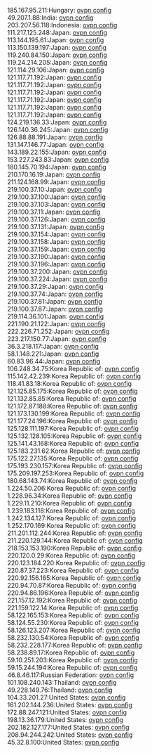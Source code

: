 185.167.95.211:Hungary: [ovpn config](vpn/185_167_95_211.ovpn)  
49.207.1.88:India: [ovpn config](vpn/49_207_1_88.ovpn)  
203.207.56.118:Indonesia: [ovpn config](vpn/203_207_56_118.ovpn)  
111.217.125.248:Japan: [ovpn config](vpn/111_217_125_248.ovpn)  
113.144.195.61:Japan: [ovpn config](vpn/113_144_195_61.ovpn)  
113.150.139.197:Japan: [ovpn config](vpn/113_150_139_197.ovpn)  
119.240.84.150:Japan: [ovpn config](vpn/119_240_84_150.ovpn)  
119.24.214.205:Japan: [ovpn config](vpn/119_24_214_205.ovpn)  
121.114.29.106:Japan: [ovpn config](vpn/121_114_29_106.ovpn)  
121.117.71.192:Japan: [ovpn config](vpn/121_117_71_192.ovpn)  
121.117.71.192:Japan: [ovpn config](vpn/121_117_71_192.ovpn)  
121.117.71.192:Japan: [ovpn config](vpn/121_117_71_192.ovpn)  
121.117.71.192:Japan: [ovpn config](vpn/121_117_71_192.ovpn)  
121.117.71.192:Japan: [ovpn config](vpn/121_117_71_192.ovpn)  
121.117.71.192:Japan: [ovpn config](vpn/121_117_71_192.ovpn)  
124.219.136.33:Japan: [ovpn config](vpn/124_219_136_33.ovpn)  
126.140.36.245:Japan: [ovpn config](vpn/126_140_36_245.ovpn)  
126.88.88.191:Japan: [ovpn config](vpn/126_88_88_191.ovpn)  
131.147.146.77:Japan: [ovpn config](vpn/131_147_146_77.ovpn)  
143.189.22.155:Japan: [ovpn config](vpn/143_189_22_155.ovpn)  
153.227.243.83:Japan: [ovpn config](vpn/153_227_243_83.ovpn)  
180.145.70.194:Japan: [ovpn config](vpn/180_145_70_194.ovpn)  
210.170.16.19:Japan: [ovpn config](vpn/210_170_16_19.ovpn)  
211.124.168.99:Japan: [ovpn config](vpn/211_124_168_99.ovpn)  
219.100.37.10:Japan: [ovpn config](vpn/219_100_37_10.ovpn)  
219.100.37.100:Japan: [ovpn config](vpn/219_100_37_100.ovpn)  
219.100.37.103:Japan: [ovpn config](vpn/219_100_37_103.ovpn)  
219.100.37.11:Japan: [ovpn config](vpn/219_100_37_11.ovpn)  
219.100.37.126:Japan: [ovpn config](vpn/219_100_37_126.ovpn)  
219.100.37.131:Japan: [ovpn config](vpn/219_100_37_131.ovpn)  
219.100.37.154:Japan: [ovpn config](vpn/219_100_37_154.ovpn)  
219.100.37.158:Japan: [ovpn config](vpn/219_100_37_158.ovpn)  
219.100.37.159:Japan: [ovpn config](vpn/219_100_37_159.ovpn)  
219.100.37.190:Japan: [ovpn config](vpn/219_100_37_190.ovpn)  
219.100.37.196:Japan: [ovpn config](vpn/219_100_37_196.ovpn)  
219.100.37.200:Japan: [ovpn config](vpn/219_100_37_200.ovpn)  
219.100.37.224:Japan: [ovpn config](vpn/219_100_37_224.ovpn)  
219.100.37.29:Japan: [ovpn config](vpn/219_100_37_29.ovpn)  
219.100.37.74:Japan: [ovpn config](vpn/219_100_37_74.ovpn)  
219.100.37.81:Japan: [ovpn config](vpn/219_100_37_81.ovpn)  
219.100.37.87:Japan: [ovpn config](vpn/219_100_37_87.ovpn)  
219.114.36.101:Japan: [ovpn config](vpn/219_114_36_101.ovpn)  
221.190.21.122:Japan: [ovpn config](vpn/221_190_21_122.ovpn)  
222.226.71.252:Japan: [ovpn config](vpn/222_226_71_252.ovpn)  
223.217.150.77:Japan: [ovpn config](vpn/223_217_150_77.ovpn)  
36.3.218.117:Japan: [ovpn config](vpn/36_3_218_117.ovpn)  
58.1.148.221:Japan: [ovpn config](vpn/58_1_148_221.ovpn)  
60.83.96.44:Japan: [ovpn config](vpn/60_83_96_44.ovpn)  
106.248.34.75:Korea Republic of: [ovpn config](vpn/106_248_34_75.ovpn)  
115.142.42.239:Korea Republic of: [ovpn config](vpn/115_142_42_239.ovpn)  
118.41.83.18:Korea Republic of: [ovpn config](vpn/118_41_83_18.ovpn)  
121.125.85.175:Korea Republic of: [ovpn config](vpn/121_125_85_175.ovpn)  
121.132.85.85:Korea Republic of: [ovpn config](vpn/121_132_85_85.ovpn)  
121.172.87.188:Korea Republic of: [ovpn config](vpn/121_172_87_188.ovpn)  
121.173.130.199:Korea Republic of: [ovpn config](vpn/121_173_130_199.ovpn)  
121.177.24.196:Korea Republic of: [ovpn config](vpn/121_177_24_196.ovpn)  
125.128.111.197:Korea Republic of: [ovpn config](vpn/125_128_111_197.ovpn)  
125.132.128.105:Korea Republic of: [ovpn config](vpn/125_132_128_105.ovpn)  
125.141.43.168:Korea Republic of: [ovpn config](vpn/125_141_43_168.ovpn)  
125.183.231.62:Korea Republic of: [ovpn config](vpn/125_183_231_62.ovpn)  
175.122.27.135:Korea Republic of: [ovpn config](vpn/175_122_27_135.ovpn)  
175.193.230.157:Korea Republic of: [ovpn config](vpn/175_193_230_157.ovpn)  
175.209.197.253:Korea Republic of: [ovpn config](vpn/175_209_197_253.ovpn)  
180.68.143.74:Korea Republic of: [ovpn config](vpn/180_68_143_74.ovpn)  
1.224.50.206:Korea Republic of: [ovpn config](vpn/1_224_50_206.ovpn)  
1.228.96.34:Korea Republic of: [ovpn config](vpn/1_228_96_34.ovpn)  
1.229.11.210:Korea Republic of: [ovpn config](vpn/1_229_11_210.ovpn)  
1.239.183.118:Korea Republic of: [ovpn config](vpn/1_239_183_118.ovpn)  
1.242.134.127:Korea Republic of: [ovpn config](vpn/1_242_134_127.ovpn)  
1.252.170.169:Korea Republic of: [ovpn config](vpn/1_252_170_169.ovpn)  
211.201.112.244:Korea Republic of: [ovpn config](vpn/211_201_112_244.ovpn)  
211.220.129.144:Korea Republic of: [ovpn config](vpn/211_220_129_144.ovpn)  
218.153.153.190:Korea Republic of: [ovpn config](vpn/218_153_153_190.ovpn)  
220.120.0.29:Korea Republic of: [ovpn config](vpn/220_120_0_29.ovpn)  
220.123.184.220:Korea Republic of: [ovpn config](vpn/220_123_184_220.ovpn)  
220.87.37.223:Korea Republic of: [ovpn config](vpn/220_87_37_223.ovpn)  
220.92.156.165:Korea Republic of: [ovpn config](vpn/220_92_156_165.ovpn)  
220.94.70.87:Korea Republic of: [ovpn config](vpn/220_94_70_87.ovpn)  
220.94.86.196:Korea Republic of: [ovpn config](vpn/220_94_86_196.ovpn)  
221.157.12.192:Korea Republic of: [ovpn config](vpn/221_157_12_192.ovpn)  
221.159.122.14:Korea Republic of: [ovpn config](vpn/221_159_122_14.ovpn)  
58.122.165.153:Korea Republic of: [ovpn config](vpn/58_122_165_153.ovpn)  
58.124.55.230:Korea Republic of: [ovpn config](vpn/58_124_55_230.ovpn)  
58.126.123.207:Korea Republic of: [ovpn config](vpn/58_126_123_207.ovpn)  
58.232.130.54:Korea Republic of: [ovpn config](vpn/58_232_130_54.ovpn)  
58.232.228.177:Korea Republic of: [ovpn config](vpn/58_232_228_177.ovpn)  
58.238.89.17:Korea Republic of: [ovpn config](vpn/58_238_89_17.ovpn)  
59.10.251.203:Korea Republic of: [ovpn config](vpn/59_10_251_203.ovpn)  
59.15.244.194:Korea Republic of: [ovpn config](vpn/59_15_244_194.ovpn)  
46.8.46.117:Russian Federation: [ovpn config](vpn/46_8_46_117.ovpn)  
101.108.240.143:Thailand: [ovpn config](vpn/101_108_240_143.ovpn)  
49.228.149.76:Thailand: [ovpn config](vpn/49_228_149_76.ovpn)  
104.33.201.27:United States: [ovpn config](vpn/104_33_201_27.ovpn)  
161.202.144.236:United States: [ovpn config](vpn/161_202_144_236.ovpn)  
172.88.247.121:United States: [ovpn config](vpn/172_88_247_121.ovpn)  
198.13.36.179:United States: [ovpn config](vpn/198_13_36_179.ovpn)  
202.182.127.177:United States: [ovpn config](vpn/202_182_127_177.ovpn)  
208.94.244.242:United States: [ovpn config](vpn/208_94_244_242.ovpn)  
45.32.8.100:United States: [ovpn config](vpn/45_32_8_100.ovpn)  
